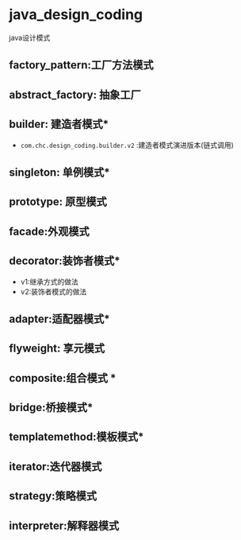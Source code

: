 # java_design_coding
java设计模式

## factory_pattern:工厂方法模式

## abstract_factory: 抽象工厂

## builder: 建造者模式*
* `com.chc.design_coding.builder.v2` :建造者模式演进版本(链式调用)

## singleton: 单例模式*

## prototype: 原型模式

## facade:外观模式

## decorator:装饰者模式*
* v1:继承方式的做法
* v2:装饰者模式的做法

## adapter:适配器模式*

## flyweight: 享元模式

## composite:组合模式 *

## bridge:桥接模式*

## templatemethod:模板模式*

## iterator:迭代器模式

## strategy:策略模式

## interpreter:解释器模式